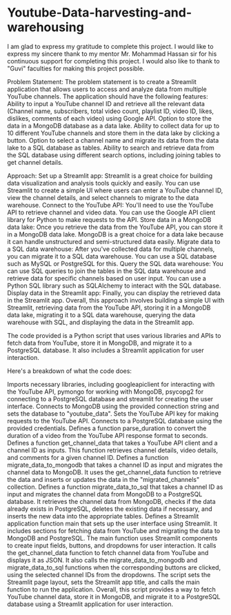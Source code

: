 # Youtube-Data-harvesting-and-warehousing
I am glad to express my gratitude to complete this project. I would like to express my sincere thank to my mentor Mr. Mohammad Hassan sir for his continuous support for completing this project. I would also like to thank to "Guvi" faculties for making this project possible.

Problem Statement: The problem statement is to create a Streamlit application that allows users to access and analyze data from multiple YouTube channels. The application should have the following features: Ability to input a YouTube channel ID and retrieve all the relevant data (Channel name, subscribers, total video count, playlist ID, video ID, likes, dislikes, comments of each video) using Google API. Option to store the data in a MongoDB database as a data lake. Ability to collect data for up to 10 different YouTube channels and store them in the data lake by clicking a button. Option to select a channel name and migrate its data from the data lake to a SQL database as tables. Ability to search and retrieve data from the SQL database using different search options, including joining tables to get channel details.

Approach: Set up a Streamlit app: Streamlit is a great choice for building data visualization and analysis tools quickly and easily. You can use Streamlit to create a simple UI where users can enter a YouTube channel ID, view the channel details, and select channels to migrate to the data warehouse. Connect to the YouTube API: You'll need to use the YouTube API to retrieve channel and video data. You can use the Google API client library for Python to make requests to the API. Store data in a MongoDB data lake: Once you retrieve the data from the YouTube API, you can store it in a MongoDB data lake. MongoDB is a great choice for a data lake because it can handle unstructured and semi-structured data easily. Migrate data to a SQL data warehouse: After you've collected data for multiple channels, you can migrate it to a SQL data warehouse. You can use a SQL database such as MySQL or PostgreSQL for this. Query the SQL data warehouse: You can use SQL queries to join the tables in the SQL data warehouse and retrieve data for specific channels based on user input. You can use a Python SQL library such as SQLAlchemy to interact with the SQL database. Display data in the Streamlit app: Finally, you can display the retrieved data in the Streamlit app. Overall, this approach involves building a simple UI with Streamlit, retrieving data from the YouTube API, storing it in a MongoDB data lake, migrating it to a SQL data warehouse, querying the data warehouse with SQL, and displaying the data in the Streamlit app.

The code provided is a Python script that uses various libraries and APIs to fetch data from YouTube, store it in MongoDB, and migrate it to a PostgreSQL database. It also includes a Streamlit application for user interaction.

Here's a breakdown of what the code does:

Imports necessary libraries, including googleapiclient for interacting with the YouTube API, pymongo for working with MongoDB, psycopg2 for connecting to a PostgreSQL database and streamlit for creating the user interface.
Connects to MongoDB using the provided connection string and sets the database to "youtube_data".
Sets the YouTube API key for making requests to the YouTube API.
Connects to a PostgreSQL database using the provided credentials.
Defines a function parse_duration to convert the duration of a video from the YouTube API response format to seconds.
Defines a function get_channel_data that takes a YouTube API client and a channel ID as inputs. This function retrieves channel details, video details, and comments for a given channel ID.
Defines a function migrate_data_to_mongodb that takes a channel ID as input and migrates the channel data to MongoDB. It uses the get_channel_data function to retrieve the data and inserts or updates the data in the "migrated_channels" collection.
Defines a function migrate_data_to_sql that takes a channel ID as input and migrates the channel data from MongoDB to a PostgreSQL database. It retrieves the channel data from MongoDB, checks if the data already exists in PostgreSQL, deletes the existing data if necessary, and inserts the new data into the appropriate tables.
Defines a Streamlit application function main that sets up the user interface using Streamlit. It includes sections for fetching data from YouTube and migrating the data to MongoDB and PostgreSQL.
The main function uses Streamlit components to create input fields, buttons, and dropdowns for user interaction. It calls the get_channel_data function to fetch channel data from YouTube and displays it as JSON. It also calls the migrate_data_to_mongodb and migrate_data_to_sql functions when the corresponding buttons are clicked, using the selected channel IDs from the dropdowns.
The script sets the Streamlit page layout, sets the Streamlit app title, and calls the main function to run the application.
Overall, this script provides a way to fetch YouTube channel data, store it in MongoDB, and migrate it to a PostgreSQL database using a Streamlit application for user interaction.
